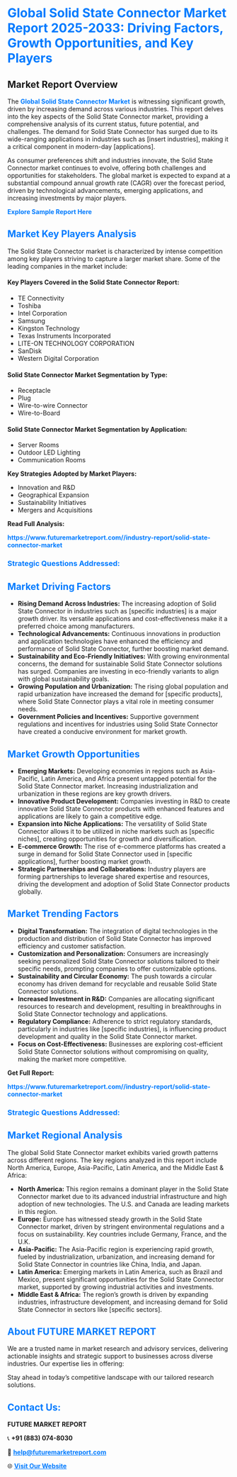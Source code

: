 <h1 style="color: #007BFF;">Global Solid State Connector Market Report 2025-2033: Driving Factors, Growth Opportunities, and Key Players</h1>

<section id="overview">
<h2>Market Report Overview</h2>
<p>The <a href="https://www.futuremarketreport.com//industry-report/solid-state-connector-market" style="color: #007BFF; text-decoration: none;"><strong>Global Solid State Connector Market</strong></a> is witnessing significant growth, driven by increasing demand across various industries. This report delves into the key aspects of the Solid State Connector market, providing a comprehensive analysis of its current status, future potential, and challenges. The demand for Solid State Connector has surged due to its wide-ranging applications in industries such as [insert industries], making it a critical component in modern-day [applications].</p>
<p>As consumer preferences shift and industries innovate, the Solid State Connector market continues to evolve, offering both challenges and opportunities for stakeholders. The global market is expected to expand at a substantial compound annual growth rate (CAGR) over the forecast period, driven by technological advancements, emerging applications, and increasing investments by major players.</p>
</section>

<section id="overview">
<p><a href="https://www.futuremarketreport.com//request-sample/reportId=82255" style="color: #007BFF; text-decoration: none;"><strong>Explore Sample Report Here</strong></a></p>
</section>

<section id="key-players">
<h2 style="color: #007BFF;">Market Key Players Analysis</h2>
<p>The Solid State Connector market is characterized by intense competition among key players striving to capture a larger market share. Some of the leading companies in the market include:</p>
<h4>Key Players Covered in the Solid State Connector Report:</h4>
<ul><li>TE Connectivity</li><li>Toshiba</li><li>Intel Corporation</li><li>Samsung</li><li>Kingston Technology</li><li>Texas Instruments Incorporated</li><li>LITE-ON TECHNOLOGY CORPORATION</li><li>SanDisk</li><li>Western Digital Corporation</li></ul>
<h4>Solid State Connector Market Segmentation by Type:</h4>
<ul><li>Receptacle</li><li>Plug</li><li>Wire-to-wire Connector</li><li>Wire-to-Board</li></ul>

<h4>Solid State Connector Market Segmentation by Application:</h4>
<ul><li>Server Rooms</li><li>Outdoor LED Lighting</li><li>Communication Rooms</li></ul>
<p><strong>Key Strategies Adopted by Market Players:</strong></p>
<ul>
<li>Innovation and R&D</li>
<li>Geographical Expansion</li>
<li>Sustainability Initiatives</li>
<li>Mergers and Acquisitions</li>
</ul>
</section>

<section>
<p><strong>Read Full Analysis: </strong></p><a href="https://www.futuremarketreport.com//industry-report/solid-state-connector-market" style="color: #007BFF; text-decoration: none;"><strong>https://www.futuremarketreport.com//industry-report/solid-state-connector-market</strong></a>
<h3 style="color: #007BFF;">Strategic Questions Addressed:</h3>
</section>

<section id="driving-factors">
<h2 style="color: #007BFF;">Market Driving Factors</h2>
<ul>
<li><strong>Rising Demand Across Industries:</strong> The increasing adoption of Solid State Connector in industries such as [specific industries] is a major growth driver. Its versatile applications and cost-effectiveness make it a preferred choice among manufacturers.</li>
<li><strong>Technological Advancements:</strong> Continuous innovations in production and application technologies have enhanced the efficiency and performance of Solid State Connector, further boosting market demand.</li>
<li><strong>Sustainability and Eco-Friendly Initiatives:</strong> With growing environmental concerns, the demand for sustainable Solid State Connector solutions has surged. Companies are investing in eco-friendly variants to align with global sustainability goals.</li>
<li><strong>Growing Population and Urbanization:</strong> The rising global population and rapid urbanization have increased the demand for [specific products], where Solid State Connector plays a vital role in meeting consumer needs.</li>
<li><strong>Government Policies and Incentives:</strong> Supportive government regulations and incentives for industries using Solid State Connector have created a conducive environment for market growth.</li>
</ul>
</section>

<section id="growth-opportunities">
<h2 style="color: #007BFF;">Market Growth Opportunities</h2>
<ul>
<li><strong>Emerging Markets:</strong> Developing economies in regions such as Asia-Pacific, Latin America, and Africa present untapped potential for the Solid State Connector market. Increasing industrialization and urbanization in these regions are key growth drivers.</li>
<li><strong>Innovative Product Development:</strong> Companies investing in R&D to create innovative Solid State Connector products with enhanced features and applications are likely to gain a competitive edge.</li>
<li><strong>Expansion into Niche Applications:</strong> The versatility of Solid State Connector allows it to be utilized in niche markets such as [specific niches], creating opportunities for growth and diversification.</li>
<li><strong>E-commerce Growth:</strong> The rise of e-commerce platforms has created a surge in demand for Solid State Connector used in [specific applications], further boosting market growth.</li>
<li><strong>Strategic Partnerships and Collaborations:</strong> Industry players are forming partnerships to leverage shared expertise and resources, driving the development and adoption of Solid State Connector products globally.</li>
</ul>
</section>

<section id="trending-factors">
<h2 style="color: #007BFF;">Market Trending Factors</h2>
<ul>
<li><strong>Digital Transformation:</strong> The integration of digital technologies in the production and distribution of Solid State Connector has improved efficiency and customer satisfaction.</li>
<li><strong>Customization and Personalization:</strong> Consumers are increasingly seeking personalized Solid State Connector solutions tailored to their specific needs, prompting companies to offer customizable options.</li>
<li><strong>Sustainability and Circular Economy:</strong> The push towards a circular economy has driven demand for recyclable and reusable Solid State Connector solutions.</li>
<li><strong>Increased Investment in R&D:</strong> Companies are allocating significant resources to research and development, resulting in breakthroughs in Solid State Connector technology and applications.</li>
<li><strong>Regulatory Compliance:</strong> Adherence to strict regulatory standards, particularly in industries like [specific industries], is influencing product development and quality in the Solid State Connector market.</li>
<li><strong>Focus on Cost-Effectiveness:</strong> Businesses are exploring cost-efficient Solid State Connector solutions without compromising on quality, making the market more competitive.</li>
</ul>
</section>

<section>
<p><strong>Get Full Report: </strong></p><a href="https://www.futuremarketreport.com//industry-report/solid-state-connector-market" style="color: #007BFF; text-decoration: none;"><strong>https://www.futuremarketreport.com//industry-report/solid-state-connector-market</strong></a>
<h3 style="color: #007BFF;">Strategic Questions Addressed:</h3>
</section>


<section id="regional-analysis">
<h2 style="color: #007BFF;">Market Regional Analysis</h2>
<p>The global Solid State Connector market exhibits varied growth patterns across different regions. The key regions analyzed in this report include North America, Europe, Asia-Pacific, Latin America, and the Middle East & Africa:</p>
<ul>
<li><strong>North America:</strong> This region remains a dominant player in the Solid State Connector market due to its advanced industrial infrastructure and high adoption of new technologies. The U.S. and Canada are leading markets in this region.</li>
<li><strong>Europe:</strong> Europe has witnessed steady growth in the Solid State Connector market, driven by stringent environmental regulations and a focus on sustainability. Key countries include Germany, France, and the U.K.</li>
<li><strong>Asia-Pacific:</strong> The Asia-Pacific region is experiencing rapid growth, fueled by industrialization, urbanization, and increasing demand for Solid State Connector in countries like China, India, and Japan.</li>
<li><strong>Latin America:</strong> Emerging markets in Latin America, such as Brazil and Mexico, present significant opportunities for the Solid State Connector market, supported by growing industrial activities and investments.</li>
<li><strong>Middle East & Africa:</strong> The region’s growth is driven by expanding industries, infrastructure development, and increasing demand for Solid State Connector in sectors like [specific sectors].</li>
</ul>
</section>

<footer>
<h2 style="color: #007BFF;">About FUTURE MARKET REPORT</h2>
<p>We are a trusted name in market research and advisory services, delivering actionable insights and strategic support to businesses across diverse industries. Our expertise lies in offering:</p>

<p>Stay ahead in today’s competitive landscape with our tailored research solutions.</p>

<h2 style="color: #007BFF;">Contact Us:</h2>
<p><strong>FUTURE MARKET REPORT</strong></p>
<p>📞 <strong>+91 (883) 074-8030</strong></p>
<p>📧 <strong><a href="mailto:help@futuremarketreport.com" style="color: #007BFF;">help@futuremarketreport.com</a></strong></p>
<p>🌐 <strong><a href="https://www.futuremarketreport.com/" style="color: #007BFF;">Visit Our Website</a></strong></p>
</footer>
